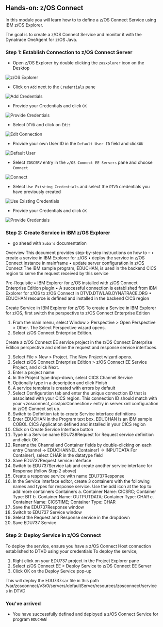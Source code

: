 ## Hands-on: z/OS Connect

In this module you will learn how to to define a z/OS Connect Service using IBM z/OS Explorer.

The goal is to create a z/OS Connect Service and monitor it with the Dynatrace OneAgent for z/OS Java.


### Step 1: Establish Connection to z/OS Connect Server
- Open z/OS Explorer by double clicking the `zosxplorer` icon on the Desktop

![z/OS Explorer](../../assets/images/zosexplorer.png)

- Click on `Add` next to the `Credentials` pane

![Add Credentials](../../assets/images/Add_Credentials.png)

- Provide your Credentials and click `OK`

![Provide Credentials](../../assets/images/Provide_Credentials.png)

- Select `DTVD` and click on `Edit`

![Edit Connection](../../assets/images/Edit_Connection.png)

- Provide your own User ID in the `Default User ID` field and click`OK`

![Default User](../../assets/images/Change_DefaultUser.png)

- Select `ZOSCSRV` entry in the `z/OS Connect EE Servers` pane and choose `Connect`

![Connect](../../assets/images/Connect_ZOSSRV.png)

- Select `Use Existing Credentials` and select the `DTVD` credentials you have previously created

![Use Existing Credentials](../../assets/images/Signon_ZOSSRV.png)
   
- Provide your Credentials and click `OK`

![Provide Credentials](../../assets/images/Signon.png)
   
   
### Step 2: Create Service in IBM z/OS Explorer
- go ahead with `Suba's` documentation

Overview
This document provides step-by-step instructions on how to – 
•	create a service in IBM Explorer for z/OS 
•	deploy the service in z/OS Connect instance in mainframe
•	update server configuration in z/OS Connect
The IBM sample program, EDUCHAN, is used in the backend CICS region to serve the request received by this service

Pre-Requisite
•	IBM Explorer for z/OS installed with z/OS Connect Enterprise Edition plugin
•	A successful connection is established from IBM Explorer for z/OS to z/OS Connect in DTVD.DTWLAB.DYNATRACE.ORG
•	EDUCHAN resource is defined and installed in the backend CICS region

Create Service in IBM Explorer for z/OS
To create a Service in IBM Explorer for z/OS, first switch the perspective to z/OS Connect Enterprise Edition
1.	From the main menu, select Window > Perspective > Open Perspective > Other. The Select Perspective wizard opens.
2.	Select z/OS Connect Enterprise Edition.

Create a z/OS Connect EE service project in the z/OS Connect Enterprise Edition perspective and define the request and response service interfaces.
1.	Select File > New > Project. The New Project wizard opens.
2.	Select z/OS Connect Enterprise Edition > z/OS Connect EE Service Project, and click Next.
3.	Enter a project name
4.	In the Project type drop-down, select CICS Channel Service 
5.	Optionally type in a description and click Finish
6.	A service template is created with errors by default
7.	Select Configuration tab and enter the unique connection ID that is associated with your CICS region. This connection ID should match with your <zosconnect_cicsIpicConnection> entry in server.xml configuration in z/OS Connect set up. 
8.	Switch to Definition tab to create Service interface definitions
9.	Enter EDUCHAN in the Program text box. EDUCHAN is an IBM sample COBOL CICS Application defined and installed in your CICS region
10.	Click on Create Service Interface button
11.	Type in a Service name EDU738Request for Request service definition and click OK
12.	Rename the Channel and Container fields by double-clicking on each entry
Channel -> EDUCHANNEL
Container1 -> INPUTDATA
For Container1, select CHAR in the datatype field
13.	Save EDU737Request service interface
14.	Switch to EDU737Service tab and create another service interface for Response (follow Step 2 above)
15.	Create a response service with name EDU737Response
16.	In the Service interface editor, create 3 containers with the following names and types for response service. Use the add icon at the top to add more containers
Containers
a.	Container Name: CICSRC; Container Type:  BIT
b.	Container Name: OUTPUTDATA; Container Type: CHAR
c.	Container Name: CICSTIME; Container Type: CHAR
17.	Save the EDU737Response window
18.	Switch to EDU737 Service window
19.	Select the Request and Response service in the dropdown
20.	Save EDU737 Service

### Step 3: Deploy Service in z/OS Connect

To deploy the service, ensure you have a z/OS Connect Host connection established to DTVD using your credentials
To deploy the service,
1.	Right click on your EDU737 project in the Project Explorer pane
2.	Select z/OS Connect EE > Deploy Service to z/OS Connect EE Server
3.	Click OK on the Deploy Service pop-up

This will deploy the EDU737.sar file in this path /var/zosconnect/v3r0/servers/defaultServer/resources/zosconnect/services in DTVD

### You've arrived
- You have successfully defined and deployed a z/OS Connect Service for program `EDUCHAN`! 





